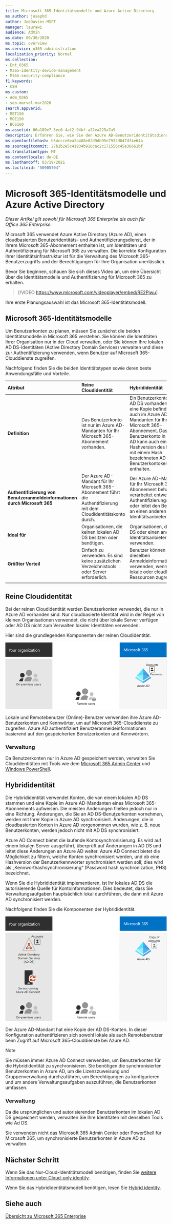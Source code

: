 ```yaml
---
title: Microsoft 365-Identitätsmodelle und Azure Active Directory
ms.author: josephd
author: JoeDavies-MSFT
manager: laurawi
audience: Admin
ms.date: 09/30/2020
ms.topic: overview
ms.service: o365-administration
localization_priority: Normal
ms.collection:
- Ent_O365
- M365-identity-device-management
- M365-security-compliance
f1.keywords:
- CSH
ms.custom:
- Adm_O365
- seo-marvel-mar2020
search.appverid:
- MET150
- MOE150
- BCS160
ms.assetid: 06a189e7-5ec6-4af2-94bf-a22ea225a7a9
description: Erfahren Sie, wie Sie den Azure AD-Benutzeridentitätsdienst in Microsoft 365 mithilfe von cloudbasierten oder hybriden Identitätsmodellen verwalten.
ms.openlocfilehash: b54ccce6ea2a468e02d9db95e7932d847df4e64b
ms.sourcegitcommit: 27b2b2e5c41934b918cac2c171556c45e36661bf
ms.translationtype: MT
ms.contentlocale: de-DE
ms.lasthandoff: 03/19/2021
ms.locfileid: "50905704"
---
```

# <a name="microsoft-365-identity-models-and-azure-active-directory"></a>Microsoft 365-Identitätsmodelle und Azure Active Directory

*Dieser Artikel gilt sowohl für Microsoft 365 Enterprise als auch für Office 365 Enterprise.*

Microsoft 365 verwendet Azure Active Directory (Azure AD), einen cloudbasierten Benutzeridentitäts- und Authentifizierungsdienst, der in Ihrem Microsoft 365-Abonnement enthalten ist, um Identitäten und Authentifizierung für Microsoft 365 zu verwalten. Die korrekte Konfiguration Ihrer Identitätsinfrastruktur ist für die Verwaltung des Microsoft 365-Benutzerzugriffs und der Berechtigungen für Ihre Organisation unerlässlich.

Bevor Sie beginnen, schauen Sie sich dieses Video an, um eine Übersicht über die Identitätsmodelle und Authentifizierung für Microsoft 365 zu erhalten.

<p> </p>

> [!VIDEO https://www.microsoft.com/videoplayer/embed/RE2Pjwu]

Ihre erste Planungsauswahl ist das Microsoft 365-Identitätsmodell.

## <a name="microsoft-365-identity-models"></a>Microsoft 365-Identitätsmodelle

Um Benutzerkonten zu planen, müssen Sie zunächst die beiden Identitätsmodelle in Microsoft 365 verstehen. Sie können die Identitäten Ihrer Organisation nur in der Cloud verwalten, oder Sie können Ihre lokalen AD DS-Identitäten (Active Directory Domain Services) verwalten und diese zur Authentifizierung verwenden, wenn Benutzer auf Microsoft 365-Clouddienste zugreifen.  

Nachfolgend finden Sie die beiden Identitätstypen sowie deren beste Anwendungsfälle und Vorteile.

| Attribut | Reine Cloudidentität | Hybrididentität |
|:-------|:-----|:-----|
| **Definition** | Das Benutzerkonto ist nur im Azure AD-Mandanten für Ihr Microsoft 365-Abonnement vorhanden. | Ein Benutzerkonto ist in AD DS vorhanden, und eine Kopie befindet sich auch im Azure AD-Mandanten für Ihr Microsoft 365-Abonnement. Das Benutzerkonto in Azure AD kann auch eine Hashversion des bereits mit einem Hash bezeichneten AD DS-Benutzerkontokennworts enthalten. |
| **Authentifizierung von Benutzeranmeldeinformationen durch Microsoft 365** | Der Azure AD-Mandant für Ihr Microsoft 365-Abonnement führt die Authentifizierung mit dem Cloudidentitätskonto durch. | Der Azure AD-Mandant für Ihr Microsoft 365-Abonnement behandelt verarbeitet entweder den Authentifizierungsprozess oder leitet den Benutzer an einen anderen Identitätsanbieter weiter. |
| **Ideal für** | Organisationen, die keinen lokalen AD DS besitzen oder benötigen. | Organisationen, die AD DS oder einen anderen Identitätsanbieter verwenden. |
| **Größter Vorteil** | Einfach zu verwenden. Es sind keine zusätzlichen Verzeichnistools oder Server erforderlich. | Benutzer können dieselben Anmeldeinformationen verwenden, wenn sie auf lokale oder cloudbasierte Ressourcen zugreifen. |
||||

## <a name="cloud-only-identity"></a>Reine Cloudidentität

Bei der reinen Cloudidentität werden Benutzerkonten verwendet, die nur in Azure AD vorhanden sind. Nur cloudbasierte Identität wird in der Regel von kleinen Organisationen verwendet, die nicht über lokale Server verfügen oder AD DS nicht zum Verwalten lokaler Identitäten verwenden. 

Hier sind die grundlegenden Komponenten der reinen Cloudidentität.
 
![Grundlegende Komponenten der cloudbasierten Identität](../media/about-microsoft-365-identity/cloud-only-identity.png)

Lokale und Remotebenutzer (Online)-Benutzer verwenden ihre Azure AD-Benutzerkonten und Kennwörter, um auf Microsoft 365-Clouddienste zu zugreifen. Azure AD authentifiziert Benutzeranmeldeinformationen basierend auf den gespeicherten Benutzerkonten und Kennwörtern.

### <a name="administration"></a>Verwaltung
Da Benutzerkonten nur in Azure AD gespeichert werden, verwalten Sie Cloudidentitäten mit Tools wie dem [Microsoft 365 Admin Center](../admin/add-users/index.yml) und [Windows PowerShell](manage-user-accounts-and-licenses-with-microsoft-365-powershell.md). 

## <a name="hybrid-identity"></a>Hybrididentität

Die Hybrididentität verwendet Konten, die von einem lokalen AD DS stammen und eine Kopie im Azure AD-Mandanten eines Microsoft 365-Abonnements aufweisen. Die meisten Änderungen fließen jedoch nur in eine Richtung. Änderungen, die Sie an AD DS-Benutzerkonten vornehmen, werden mit Ihrer Kopie in Azure AD synchronisiert. Änderungen, die in cloudbasierten Konten in Azure AD vorgenommen wurden, wie z. B. neue Benutzerkonten, werden jedoch nicht mit AD DS synchronisiert.

Azure AD Connect bietet die laufende Kontosynchronisierung. Es wird auf einem lokalen Server ausgeführt, überprüft auf Änderungen in AD DS und leitet diese Änderungen an Azure AD weiter. Azure AD Connect bietet die Möglichkeit zu filtern, welche Konten synchronisiert werden, und ob eine Hashversion der Benutzerkennwörter synchronisiert werden soll; dies wird als „Kennworthashsynchronisierung“ (Password hash synchronization, PHS) bezeichnet.

Wenn Sie die Hybrididentität implementieren, ist Ihr lokales AD DS die autorisierende Quelle für Kontoinformationen. Dies bedeutet, dass Sie Verwaltungsaufgaben hauptsächlich lokal durchführen, die dann mit Azure AD synchronisiert werden. 

Nachfolgend finden Sie die Komponenten der Hybrididentität.

![Komponenten der Hybrididentität](../media/about-microsoft-365-identity/hybrid-identity.png)

Der Azure AD-Mandant hat eine Kopie der AD DS-Konten. In dieser Konfiguration authentifizieren sich sowohl lokale als auch Remotebenutzer beim Zugriff auf Microsoft 365-Clouddienste bei Azure AD.

>[!Note]
>Sie müssen immer Azure AD Connect verwenden, um Benutzerkonten für die Hybrididentität zu synchronisieren. Sie benötigen die synchronisierten Benutzerkonten in Azure AD, um die Lizenzzuweisung und Gruppenverwaltung durchzuführen, um Berechtigungen zu konfigurieren und um andere Verwaltungsaufgaben auszuführen, die Benutzerkonten umfassen.
>

### <a name="administration"></a>Verwaltung

Da die ursprünglichen und autorisierenden Benutzerkonten im lokalen AD DS gespeichert werden, verwalten Sie Ihre Identitäten mit denselben Tools wie Ad DS. 

Sie verwenden nicht das Microsoft 365 Admin Center oder PowerShell für Microsoft 365, um synchronisierte Benutzerkonten in Azure AD zu verwalten.

## <a name="next-step"></a>Nächster Schritt

Wenn Sie das Nur-Cloud-Identitätsmodell benötigen, finden Sie [weitere Informationen unter Cloud-only identity](cloud-only-identities.md).

Wenn Sie das Hybrididentitätsmodell benötigen, lesen Sie [Hybrid identity](plan-for-directory-synchronization.md).


## <a name="see-also"></a>Siehe auch

[Übersicht zu Microsoft 365 Enterprise](microsoft-365-overview.md)